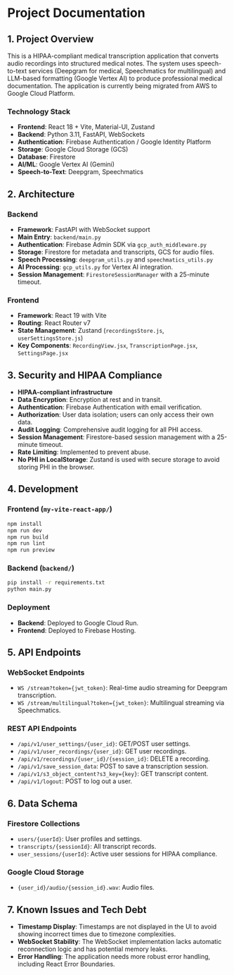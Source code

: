 # Project Documentation

## 1. Project Overview

This is a HIPAA-compliant medical transcription application that converts audio recordings into structured medical notes. The system uses speech-to-text services (Deepgram for medical, Speechmatics for multilingual) and LLM-based formatting (Google Vertex AI) to produce professional medical documentation. The application is currently being migrated from AWS to Google Cloud Platform.

### Technology Stack
- **Frontend**: React 18 + Vite, Material-UI, Zustand
- **Backend**: Python 3.11, FastAPI, WebSockets
- **Authentication**: Firebase Authentication / Google Identity Platform
- **Storage**: Google Cloud Storage (GCS)
- **Database**: Firestore
- **AI/ML**: Google Vertex AI (Gemini)
- **Speech-to-Text**: Deepgram, Speechmatics

## 2. Architecture

### Backend
- **Framework**: FastAPI with WebSocket support
- **Main Entry**: `backend/main.py`
- **Authentication**: Firebase Admin SDK via `gcp_auth_middleware.py`
- **Storage**: Firestore for metadata and transcripts, GCS for audio files.
- **Speech Processing**: `deepgram_utils.py` and `speechmatics_utils.py`
- **AI Processing**: `gcp_utils.py` for Vertex AI integration.
- **Session Management**: `FirestoreSessionManager` with a 25-minute timeout.

### Frontend
- **Framework**: React 19 with Vite
- **Routing**: React Router v7
- **State Management**: Zustand (`recordingsStore.js`, `userSettingsStore.js`)
- **Key Components**: `RecordingView.jsx`, `TranscriptionPage.jsx`, `SettingsPage.jsx`

## 3. Security and HIPAA Compliance

- **HIPAA-compliant infrastructure**
- **Data Encryption**: Encryption at rest and in transit.
- **Authentication**: Firebase Authentication with email verification.
- **Authorization**: User data isolation; users can only access their own data.
- **Audit Logging**: Comprehensive audit logging for all PHI access.
- **Session Management**: Firestore-based session management with a 25-minute timeout.
- **Rate Limiting**: Implemented to prevent abuse.
- **No PHI in LocalStorage**: Zustand is used with secure storage to avoid storing PHI in the browser.

## 4. Development

### Frontend (`my-vite-react-app/`)
```bash
npm install
npm run dev
npm run build
npm run lint
npm run preview
```

### Backend (`backend/`)
```bash
pip install -r requirements.txt
python main.py
```

### Deployment
- **Backend**: Deployed to Google Cloud Run.
- **Frontend**: Deployed to Firebase Hosting.

## 5. API Endpoints

### WebSocket Endpoints
- `WS /stream?token={jwt_token}`: Real-time audio streaming for Deepgram transcription.
- `WS /stream/multilingual?token={jwt_token}`: Multilingual streaming via Speechmatics.

### REST API Endpoints
- `/api/v1/user_settings/{user_id}`: GET/POST user settings.
- `/api/v1/user_recordings/{user_id}`: GET user recordings.
- `/api/v1/recordings/{user_id}/{session_id}`: DELETE a recording.
- `/api/v1/save_session_data`: POST to save a transcription session.
- `/api/v1/s3_object_content?s3_key={key}`: GET transcript content.
- `/api/v1/logout`: POST to log out a user.

## 6. Data Schema

### Firestore Collections
- `users/{userId}`: User profiles and settings.
- `transcripts/{sessionId}`: All transcript records.
- `user_sessions/{userId}`: Active user sessions for HIPAA compliance.

### Google Cloud Storage
- `{user_id}/audio/{session_id}.wav`: Audio files.

## 7. Known Issues and Tech Debt

- **Timestamp Display**: Timestamps are not displayed in the UI to avoid showing incorrect times due to timezone complexities.
- **WebSocket Stability**: The WebSocket implementation lacks automatic reconnection logic and has potential memory leaks.
- **Error Handling**: The application needs more robust error handling, including React Error Boundaries.
